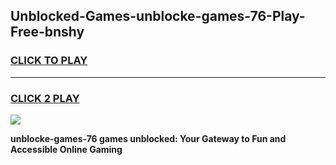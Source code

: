 
## Unblocked-Games-unblocke-games-76-Play-Free-bnshy
<h3>
<a href="https://premium76.site?title=unblocke-games-76&ref=22A">CLICK TO PLAY</a></h3>
<hr>

<h3>
<a href="https://premium76.site?title=unblocke-games-76&ref=22A">CLICK 2 PLAY</a>
  
</h3>

<a href="https://premium76.site?title=unblocke-games-76&ref=22A"><img src="https://clearcache.store/games.png"></a>


**unblocke-games-76 games unblocked: Your Gateway to Fun and Accessible Online Gaming**
